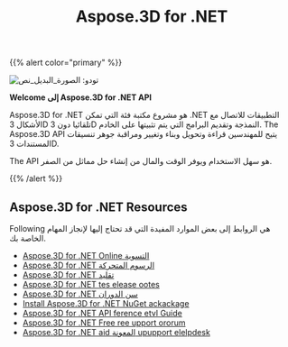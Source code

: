 ﻿---
title: Aspose.3D for .NET
type: docs
description: Aspose.3D for .NET هو مشروع مكتبة فئة التي تمكن .NET التطبيقات للاتصال مع الأشكال 3D تلقائيا دون 3D النمذجة وتقديم البرامج التي يتم تثبيتها على الخادم. The Aspose.3D API يتيح للمهندسين قراءة وتحويل وبناء وتغيير ومراقبة جوهر تنسيقات المستندات 3D.
weight: 10
url: /ar/net/
is_root: true
---
{{% alert color="primary" %}} 

![تودو: الصورة_البديل_نص](home_1.png)

**Welcome إلى Aspose.3D for .NET API**

Aspose.3D for .NET هو مشروع مكتبة فئة التي تمكن .NET التطبيقات للاتصال مع الأشكال 3D تلقائيا دون 3D النمذجة وتقديم البرامج التي يتم تثبيتها على الخادم. The Aspose.3D API يتيح للمهندسين قراءة وتحويل وبناء وتغيير ومراقبة جوهر تنسيقات المستندات 3D.

The API هو سهل الاستخدام ويوفر الوقت والمال من إنشاء حل مماثل من الصفر.

{{% /alert %}} 
## **Aspose.3D for .NET Resources**
Following هي الروابط إلى بعض الموارد المفيدة التي قد تحتاج إليها لإنجاز المهام الخاصة بك.

- [Aspose.3D for .NET Online التسوية](/3d/ar/net/)
- [Aspose.3D for .NET الرسوم المتحركة](/3d/ar/net/product-overview/#productoverview-richfeatures)
- [Aspose.3D for .NET تقليد](/3d/ar/net/installation/#installation-systemrequirements)
- [Aspose.3D for .NET tes elease ootes](/3d/ar/net/release-notes/)
- [Aspose.3D for .NET سن الدوران](https://products.aspose.com/3d/net/)
- [Install Aspose.3D for .NET NuGet ackackage](https://www.nuget.org/packages/Aspose.3D/)
- [Aspose.3D for .NET API ference etvl Guide](https://reference.aspose.com/3d/net)
- [Aspose.3D for .NET Free ree upport ororum](https://forum.aspose.com/c/3d/18)
- [Aspose.3D for .NET aid المعونة upupport elelpdesk](https://helpdesk.aspose.com/)
